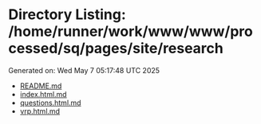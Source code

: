 # Directory Listing: /home/runner/work/www/www/processed/sq/pages/site/research
Generated on: Wed May  7 05:17:48 UTC 2025

- [README.md](README.md)
- [index.html.md](index.html.md)
- [questions.html.md](questions.html.md)
- [vrp.html.md](vrp.html.md)
